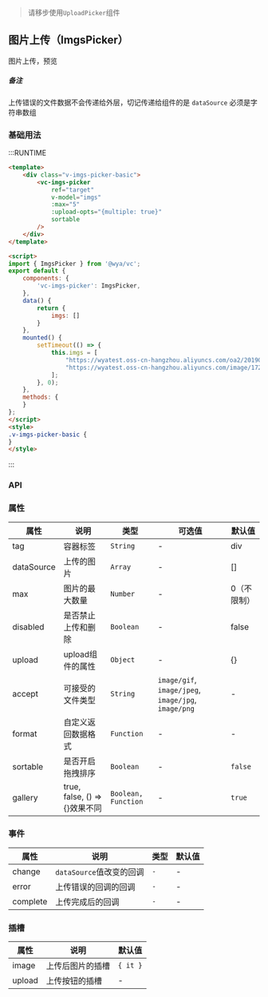 > 请移步使用`UploadPicker`组件

## 图片上传（ImgsPicker）
图片上传，预览
##### 备注
上传错误的文件数据不会传递给外层，切记传递给组件的是 `dataSource` 必须是字符串数组

### 基础用法

:::RUNTIME
```html
<template>
	<div class="v-imgs-picker-basic">
		<vc-imgs-picker 
			ref="target"
			v-model="imgs" 
			:max="5"
			:upload-opts="{multiple: true}"
			sortable
		/>
	</div>
</template>

<script>
import { ImgsPicker } from '@wya/vc';
export default {
	components: {
		'vc-imgs-picker': ImgsPicker,
	},
	data() {
		return {
			imgs: []
		}
	},
	mounted() {
		setTimeout(() => {
			this.imgs = [
				"https://wyatest.oss-cn-hangzhou.aliyuncs.com/oa2/20190117/1547696227226/222.jpg",
				"https://wyatest.oss-cn-hangzhou.aliyuncs.com/image/172/20190812/112918/微信图片_20190624213255.jpg"
			];
		}, 0);
	},
	methods: {
	}
};
</script>
<style>
.v-imgs-picker-basic {
}
</style>
```
:::
### API

### 属性

属性 | 说明 | 类型 | 可选值 | 默认值
---|---|---|---|---
tag | 容器标签 | `String` | - | div
dataSource | 上传的图片 | `Array` | - | []
max | 图片的最大数量 | `Number` | - |0（不限制）
disabled | 是否禁止上传和删除 | `Boolean` | - | false
upload | upload组件的属性 | `Object` | - | {}
accept | 可接受的文件类型 | `String` | `image/gif`, `image/jpeg`, `image/jpg`, `image/png` | -
format | 自定义返回数据格式 | `Function` | - | -
sortable | 是否开启拖拽排序 | `Boolean` | - | `false` 
gallery | true, false, () => {}效果不同 | `Boolean, Function` | - | `true` 


### 事件

属性 | 说明 | 类型 | 默认值
---|---|---|---
change | `dataSource`值改变的回调 | `-` | -
error | 上传错误的回调的回调 | `-` | -
complete | 上传完成后的回调 | `-` | -


### 插槽

属性 | 说明 | 默认值
---|---|---
image | 上传后图片的插槽 | `{ it }`
upload | 上传按钮的插槽 | -
